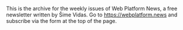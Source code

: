 This is the archive for the weekly issues of Web Platform News, a free newsletter written by Šime Vidas. Go to https://webplatform.news and subscribe via the form at the top of the page.
